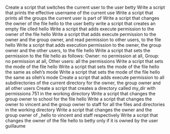 Create a script that switches the current user to the user betty
Write a script that prints the effective username of the current use
Write a script that prints all the groups the current user is part of
Write a script that changes the owner of the file hello to the user betty
write a script that creates an empty file clled hello
Write a script that adds execute permission to the owner of the file hello
Write a script that adds execute permission to the owner and the group owner, and read permission to other users, to the file hello
Write a script that adds execution permission to the owner, the group owner and the other users, to the file hello
Write a script that sets the permission to the file hello as follows: Owner: no permission at all, Group: no permission at all, Other users: all the permissions
Write a script that sets the mode of the file hello
Write a script that sets the mode of the file hello the same as olleh’s mode
Write a script that sets the mode of the file hello the same as olleh’s mode
Create a script that adds execute permission to all subdirectories of the current directory for the owner, the group owner and all other users
Create a script that creates a directory called my_dir with permissions 751 in the working directory
Write a script that changes the group owner to school for the file hello
Write a script that changes the owner to vincent and the group owner to staff for all the files and directories in the working directory
Write a script that changes the owner and the group owner of _hello to vincent and staff respectively
Write a script that changes the owner of the file hello to betty only if it is owned by the user guillaume
